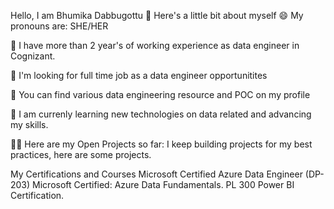 Hello, I am Bhumika Dabbugottu 👋
Here's a little bit about myself
😄 My pronouns are: SHE/HER

🔭 I have more than 2 year's of working experience as data engineer in Cognizant.

👯 I'm looking for full time job as a data engineer opportunitites

🤘 You can find various data engineering resource and POC on my profile

🌱 I am currenly learning new technologies on data related and advancing my skills.

👨‍💻 Here are my Open Projects so far: I keep building projects for my best practices, here are some projects.


 My Certifications and Courses
Microsoft Certified Azure Data Engineer (DP-203)
Microsoft Certified: Azure Data Fundamentals.
PL 300 Power BI Certification.
